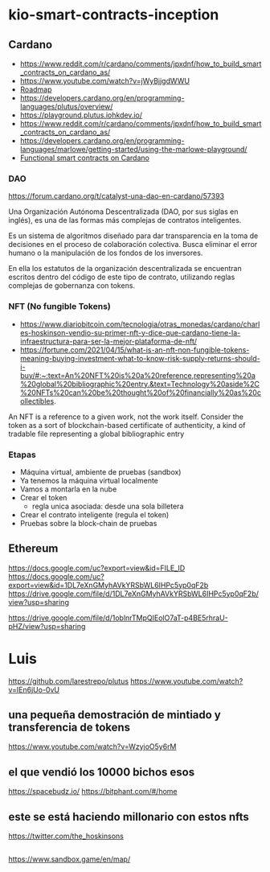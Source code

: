 # kio-smart-contracts-inception

## Cardano
- https://www.reddit.com/r/cardano/comments/jpxdnf/how_to_build_smart_contracts_on_cardano_as/
- https://www.youtube.com/watch?v=jWyBjjgdWWU
- [Roadmap](https://roadmap.cardano.org/en/goguen/)
- https://developers.cardano.org/en/programming-languages/plutus/overview/
- https://playground.plutus.iohkdev.io/
- https://www.reddit.com/r/cardano/comments/jpxdnf/how_to_build_smart_contracts_on_cardano_as/
- https://developers.cardano.org/en/programming-languages/marlowe/getting-started/using-the-marlowe-playground/
- [Functional smart contracts on Cardano](https://www.youtube.com/watch?v=MpWeg6Fg0t8)

### DAO

https://forum.cardano.org/t/catalyst-una-dao-en-cardano/57393

Una Organización Autónoma Descentralizada (DAO, por sus siglas en inglés), es una de las formas más complejas de contratos inteligentes.

Es un sistema de algoritmos diseñado para dar transparencia en la toma de decisiones en el proceso de colaboración colectiva. Busca eliminar el error humano o la manipulación de los fondos de los inversores.

En ella los estatutos de la organización descentralizada se encuentran escritos dentro del código de este tipo de contrato, utilizando reglas complejas de gobernanza con tokens.

### NFT (No fungible Tokens)
- https://www.diariobitcoin.com/tecnologia/otras_monedas/cardano/charles-hoskinson-vendio-su-primer-nft-y-dice-que-cardano-tiene-la-infraestructura-para-ser-la-mejor-plataforma-de-nft/
- https://fortune.com/2021/04/15/what-is-an-nft-non-fungible-tokens-meaning-buying-investment-what-to-know-risk-supply-returns-should-i-buy/#:~:text=An%20NFT%20is%20a%20reference,representing%20a%20global%20bibliographic%20entry.&text=Technology%20aside%2C%20NFTs%20can%20be%20thought%20of%20financially%20as%20collectibles.

An NFT is a reference to a given work, not the work itself. Consider the token as a sort of blockchain-based certificate of authenticity, a kind of tradable file representing a global bibliographic entry

### Etapas
- Máquina virtual, ambiente de pruebas (sandbox)
- Ya tenemos la máquina virtual localmente
- Vamos a montarla en la nube
- Crear el token 
  - regla unica asociada: desde una sola billetera
- Crear el contrato inteligente (regula el token)
- Pruebas sobre la block-chain de pruebas

## Ethereum

https://docs.google.com/uc?export=view&id=FILE_ID
https://docs.google.com/uc?export=view&id=1DL7eXnGMyhAVkYRSbWL6IHPc5yp0qF2b
https://drive.google.com/file/d/1DL7eXnGMyhAVkYRSbWL6IHPc5yp0qF2b/view?usp=sharing


https://drive.google.com/file/d/1oblnrTMpQIEolO7aT-p4BE5rhraU-pHZ/view?usp=sharing

# Luis
 https://github.com/larestrepo/plutus
 https://www.youtube.com/watch?v=IEn6jUo-0vU
 
## una pequeña demostración de mintiado y transferencia de tokens
 https://www.youtube.com/watch?v=WzyjoO5y6rM
 
## el que vendió los 10000 bichos esos
 https://spacebudz.io/
 https://bitphant.com/#/home

## este se está haciendo millonario con estos nfts
 https://twitter.com/the_hoskinsons

##
 https://www.sandbox.game/en/map/

